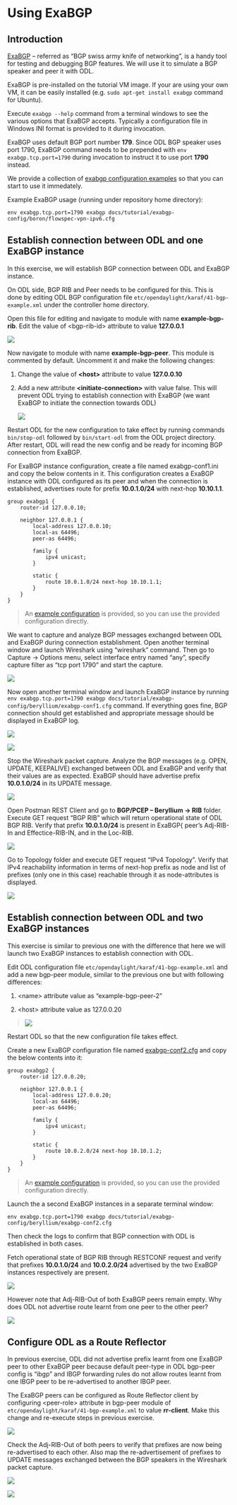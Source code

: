 # Using ExaBGP

## Introduction

[ExaBGP](https://github.com/Exa-Networks/exabgp) – referred as “BGP swiss army knife of networking”, is a handy
tool for testing and debugging BGP features. We will use it to simulate
a BGP speaker and peer it with ODL.

ExaBGP is pre-installed on the tutorial VM image. If your are using your own VM, it
can be easily installed (e.g. `sudo apt-get install exabgp` command for
Ubuntu).

Execute `exabgp --help` command from a terminal windows to see the
various options that ExaBGP accepts. Typically a configuration file in
Windows INI format is provided to it during invocation.

ExaBGP uses default BGP port number **179**. Since ODL BGP speaker uses port
1790, ExaBGP command needs to be prepended with `env
exabgp.tcp.port=1790` during invocation to instruct it to use port **1790**
instead.

We provide a collection of [exabgp configuration examples](./exabgp-config) so that you can start to use it immedately.

Example ExaBGP usage (running under repository home directory):

```
env exabgp.tcp.port=1790 exabgp docs/tutorial/exabgp-config/boron/flowspec-vpn-ipv6.cfg
```

## Establish connection between ODL and one ExaBGP instance
In this exercise, we will establish BGP connection between ODL and
ExaBGP instance.

On ODL side, BGP RIB and Peer needs to be configured for this. This is
done by editing ODL BGP configuration file
`etc/opendaylight/karaf/41-bgp-example.xml` under the controller home
directory.

Open this file for editing and navigate to module with name
**example-bgp-rib**. Edit the value of &lt;bgp-rib-id&gt; attribute to
value **127.0.0.1**

![](./images/exabgp/image1.png)

Now navigate to module with name **example-bgp-peer**. This module is
commented by default. Uncomment it and make the following changes:

1.  Change the value of **&lt;host&gt;** attribute to value **127.0.0.10**

2.  Add a new attribute **&lt;initiate-connection&gt;** with value false.
    This will prevent ODL trying to establish connection with ExaBGP (we
    want ExaBGP to initiate the connection towards ODL)

	![](./images/exabgp/image2.png)

Restart ODL for the new configuration to take effect by running commands
`bin/stop-odl` followed by `bin/start-odl` from the ODL project directory.
After restart, ODL will read the new config and be ready for incoming
BGP connection from ExaBGP.

For ExaBGP instance configuration, create a file named exabgp-conf1.ini
and copy the below contents in it. This configuration creates a ExaBGP
instance with ODL configured as its peer and when the connection is
established, advertises route for prefix **10.0.1.0/24** with next-hop
**10.10.1.1**.

```
group exabgp1 {
	router-id 127.0.0.10;

	neighbor 127.0.0.1 {
		local-address 127.0.0.10;
		local-as 64496;
		peer-as 64496;
	
		family {
			ipv4 unicast;
		}
	
		static {
			route 10.0.1.0/24 next-hop 10.10.1.1;
		}
	}
}
```
> An [example configuration](./exabgp-config/beryllium/exabgp-conf1.cfg) is provided, so you can use the provided configuration directly.

We want to capture and analyze BGP messages exchanged between ODL and
ExaBGP during connection establishment. Open another terminal window and
launch Wireshark using “wireshark” command. Then go to Capture -&gt;
Options menu, select interface entry named “any”, specify capture filter
as “tcp port 1790” and start the capture.

![](./images/exabgp/image3.png)

Now open another terminal window and launch ExaBGP instance by running
`env exabgp.tcp.port=1790 exabgp docs/tutorial/exabgp-config/beryllium/exabgp-conf1.cfg` command. If
everything goes fine, BGP connection should get established and
appropriate message should be displayed in ExaBGP log.

![](./images/exabgp/image4.png)

![](./images/exabgp/image5.png)

Stop the Wireshark packet capture. Analyze the BGP messages (e.g. OPEN,
UPDATE, KEEPALIVE) exchanged between ODL and ExaBGP and verify that
their values are as expected. ExaBGP should have advertise prefix
**10.0.1.0/24** in its UPDATE message.

![](./images/exabgp/image6.png)

Open Postman REST Client and go to **BGP/PCEP – Beryllium -&gt; RIB**
folder. Execute GET request “BGP RIB” which will return operational
state of ODL BGP RIB. Verify that prefix **10.0.1.0/24** is present in
ExaBGP{ peer’s Adj-RIB-In and Effectice-RIB-IN, and in the Loc-RIB.

![](./images/exabgp/image7.png)

Go to Topology folder and execute GET request “IPv4 Topology”. Verify
that IPv4 reachability information in terms of next-hop prefix as node
and list of prefixes (only one in this case) reachable through it as
node-attributes is displayed.

![](./images/exabgp/image8.png)

## Establish connection between ODL and two ExaBGP instances

This exercise is similar to previous one with the difference that here
we will launch two ExaBGP instances to establish connection with ODL.

Edit ODL configuration file `etc/opendaylight/karaf/41-bgp-example.xml`
and add a new bgp-peer module, similar to the previous one but with
following differences:

1.  &lt;name&gt; attribute value as “example-bgp-peer-2”

2.  &lt;host&gt; attribute value as 127.0.0.20

> ![](./images/exabgp/image9.png)

Restart ODL so that the new configuration file takes effect.

Create a new ExaBGP configuration file named [exabgp-conf2.cfg](./exabgp-config/beryllium/exabgp-conf2.cfg) and copy
the below contents into it:

```
group exabgp2 {
	router-id 127.0.0.20;
	
	neighbor 127.0.0.1 {
		local-address 127.0.0.20;
		local-as 64496;
		peer-as 64496;
		
		family {
			ipv4 unicast;
		}
		
		static {
			route 10.0.2.0/24 next-hop 10.10.1.2;
		}
	}
}
```

> An [example configuration](./exabgp-config/beryllium/exabgp-conf2.cfg) is provided, so you can use the provided configuration directly.

Launch the a second ExaBGP instances in a separate terminal window:

`env exabgp.tcp.port=1790 exabgp docs/tutorial/exabgp-config/beryllium/exabgp-conf2.cfg`

Then check the logs to confirm that BGP connection with ODL is established in both
cases.

Fetch operational state of BGP RIB through RESTCONF request and verify
that prefixes **10.0.1.0/24** and **10.0.2.0/24** advertised by the two ExaBGP
instances respectively are present.

![](./images/exabgp/image10.png)

However note that Adj-RIB-Out of both ExaBGP peers remain empty. Why
does ODL not advertise route learnt from one peer to the other peer?

![](./images/exabgp/image11.png)

## Configure ODL as a Route Reflector

In previous exercise, ODL did not advertise prefix learnt from one
ExaBGP peer to other ExaBGP peer because default peer-type in ODL
bgp-peer config is “ibgp” and IBGP forwarding rules do not allow routes
learnt from one IBGP peer to be re-advertised to another IBGP peer.

The ExaBGP peers can be configured as Route Reflector client by
configuring &lt;peer-role&gt; attribute in bgp-peer module of
`etc/opendaylight/karaf/41-bgp-example.xml` to value **rr-client**. Make
this change and re-execute steps in previous exercise.

![](./images/exabgp/image12.png)

Check the Adj-RIB-Out of both peers to verify that prefixes are now
being re-advertised to each other. Also map the re-advertisement of
prefixes to UPDATE messages exchanged between the BGP speakers in the
Wireshark packet capture.

![](./images/exabgp/image13.png)

![](./images/exabgp/image14.png)
